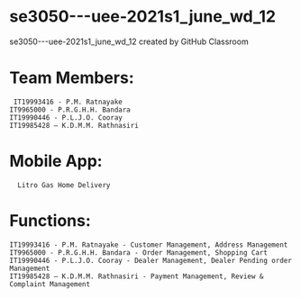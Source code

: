 # se3050---uee-2021s1_june_wd_12
se3050---uee-2021s1_june_wd_12 created by GitHub Classroom


# Team Members:
 	 IT19993416 - P.M. Ratnayake
  	IT9965000 - P.R.G.H.H. Bandara
  	IT19990446 - P.L.J.O. Cooray
  	IT19985428 – K.D.M.M. Rathnasiri
  
  
# Mobile App:
	  Litro Gas Home Delivery

# Functions:
    IT19993416 - P.M. Ratnayake - Customer Management, Address Management
    IT9965000 - P.R.G.H.H. Bandara - Order Management, Shopping Cart
    IT19990446 - P.L.J.O. Cooray - Dealer Management, Dealer Pending order Management
    IT19985428 – K.D.M.M. Rathnasiri - Payment Management, Review & Complaint Management
 
